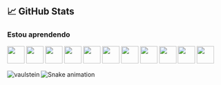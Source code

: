 ## &#x1f4c8; GitHub Stats


### Estou aprendendo

<img src="https://cdn.jsdelivr.net/gh/devicons/devicon/icons/react/react-original.svg" width="40" height="40" padding="10" /> <img src="https://cdn.jsdelivr.net/gh/devicons/devicon/icons/html5/html5-original.svg" width="40" height="40" padding="10"  /> <img src="https://cdn.jsdelivr.net/gh/devicons/devicon/icons/java/java-original.svg"  width="40" height="40" padding="10"  /> <img src="https://cdn.jsdelivr.net/gh/devicons/devicon/icons/javascript/javascript-original.svg"  width="40" height="40"  padding="10" /> <img src="https://cdn.jsdelivr.net/gh/devicons/devicon/icons/gitlab/gitlab-original.svg" width="40" height="40" padding="10" /> <img src="https://cdn.jsdelivr.net/gh/devicons/devicon/icons/git/git-original.svg" width="40" height="40" padding="10"  /> <img src="https://cdn.jsdelivr.net/gh/devicons/devicon/icons/css3/css3-original.svg" width="40" height="40" padding="10" /> <img src="https://cdn.jsdelivr.net/gh/devicons/devicon/icons/nodejs/nodejs-original.svg" width="40" height="40" padding="10" /> <img src="https://cdn.jsdelivr.net/gh/devicons/devicon/icons/npm/npm-original-wordmark.svg" width="40" height="40" padding="10" /> <img src="https://cdn.jsdelivr.net/gh/devicons/devicon/icons/python/python-original.svg" width="40" height="40" padding="10" /> <img src="https://cdn.jsdelivr.net/gh/devicons/devicon/icons/postgresql/postgresql-original.svg" width="40" height="40" padding="10" />



<p align="left"><img align="left" src="https://github-readme-stats.vercel.app/api/top-langs?username=cinara-neis&show_icons=true&locale=en&layout=compact&theme=radical" alt="vaulstein" /></p>


![Snake animation](https://github.com/cinara-neis/cinara-neis/blob/output/github-contribution-grid-snake.svg)
